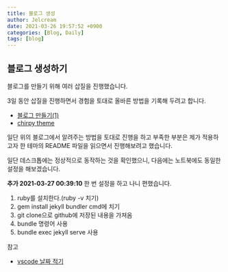 ```yaml
---
title: 블로그 생성
author: Jelcream
date: 2021-03-26 19:57:52 +0900
categories: [Blog, Daily]
tags: [blog] 
---
```

## 블로그 생성하기
블로그를 만들기 위해 여러 삽질을 진행했습니다.

3일 동안 삽질을 진행하면서 경험을 토대로 올바른 방법을 기록해 두려고 합니다.

+ [블로그 만들기(1)](https://dagician.github.io/posts/Ubuntu%EB%A1%9C-Github-%EB%B8%94%EB%A1%9C%EA%B7%B8-%EB%A7%8C%EB%93%A4%EA%B8%B0(1)/)
+ [chirpy theme](https://github.com/cotes2020/jekyll-theme-chirpy)

일단 위의 블로그에서 알려주는 방법을 토대로 진행을 하고 부족한 부분은 제가 적용하고자 한 테마의 README 파일을 읽으면서 진행해보려고 했습니다.

일단 데스크톱에는 정상적으로 동작하는 것을 확인했으니, 다음에는 노트북에도 동일한 설정을 해보겠습니다.

**추가 2021-03-27 00:39:10**
한 번 설정을 하고 나니 편했습니다.
1. ruby를 설치한다.(ruby -v 치기)
2. gem install jekyll bundler cmd에 치기
3. git clone으로 github에 저장된 내용을 가져옴
4. bundle 명령어 사용
5. bundle exec jekyll serve 사용

참고
+ [vscode 날짜 적기](https://ngio.co.kr/8880)